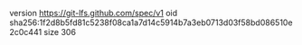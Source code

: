 version https://git-lfs.github.com/spec/v1
oid sha256:1f2d8b5fd81c5238f08ca1a7d14c5914b7a3eb0713d03f58bd086510e2c0c441
size 306
